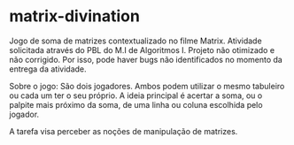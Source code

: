 # matrix-divination
Jogo de soma de matrizes contextualizado no filme Matrix. Atividade solicitada através do PBL do M.I de Algoritmos I.
Projeto não otimizado e não corrigido. Por isso, pode haver bugs não identificados no momento da entrega da atividade.

Sobre o jogo:
São dois jogadores. Ambos podem utilizar o mesmo tabuleiro ou cada um ter o seu próprio. A ideia principal é acertar a soma, ou o palpite mais próximo da soma, de uma linha ou coluna escolhida pelo jogador.

A tarefa visa perceber as noções de manipulação de matrizes.
